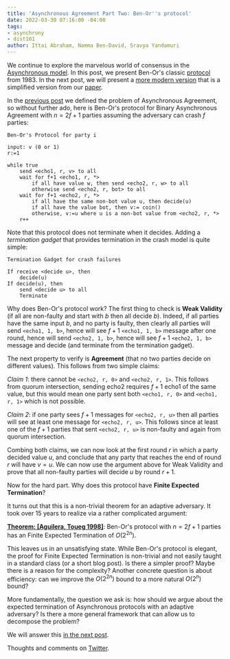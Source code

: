 ```yaml
---
title: 'Asynchronous Agreement Part Two: Ben-Or''s protocol'
date: 2022-03-30 07:16:00 -04:00
tags:
- asynchrony
- dist101
author: Ittai Abraham, Namma Ben-David, Sravya Yandamuri
---
```


We continue to explore the marvelous world of consensus in the [Asynchronous model](https://decentralizedthoughts.github.io/2019-06-01-2019-5-31-models/). In this post, we present Ben-Or's classic [protocol](https://homepage.cs.uiowa.edu/~ghosh/BenOr.pdf) from 1983. In the next post, we will present a [more modern version](https://decentralizedthoughts.github.io/2022-03-30-asynchronous-agreement-part-three-a-modern-version-of-ben-ors-protocol/) that is a simplified version from our [paper](https://eprint.iacr.org/2022/711.pdf).

In the [previous post](https://decentralizedthoughts.github.io/2022-03-30-asynchronous-agreement-part-one-defining-the-problem/) we defined the problem of Asynchronous Agreement, so without further ado, here is Ben-Or's protocol for Binary Asynchronous Agreement with $n=2f+1$ parties assuming the adversary can crash $f$ parties:

```
Ben-Or's Protocol for party i

input: v (0 or 1)
r:=1

while true
    send <echo1, r, v> to all
    wait for f+1 <echo1, r, *>
        if all have value w, then send <echo2, r, w> to all
        otherwise send <echo2, r, bot> to all
    wait for f+1 <echo2, r, *>
        if all have the same non-bot value u, then decide(u)
        if all have the value bot, then v:= coin()
        otherwise, v:=u where u is a non-bot value from <echo2, r, *>
    r++    
```

Note that this protocol does not terminate when it decides. Adding a *termination gadget* that provides termination in the crash model is quite simple:
```
Termination Gadget for crash failures

If receive <decide u>, then
    decide(u) 
If decide(u), then
    send <decide u> to all
    Terminate
```


Why does Ben-Or's protocol work? The first thing to check is **Weak Validity** (if all are non-faulty and start with $b$ then all decide $b$). Indeed, if all parties have the same input $b$, and no party is faulty, then clearly all parties will send `<echo1, 1, b>`, hence will see $f+1$ `<echo1, 1, b>` message after one round, hence will send `<echo2, 1, b>`, hence will see $f+1$ `<echo2, 1, b>` message and decide (and terminate from the termination gadget).

The next property to verify is **Agreement** (that no two parties decide on different values). This follows from two simple claims:

*Claim 1*: there cannot be `<echo2, r, 0>` and `<echo2, r, 1>`. This follows from quorum intersection, sending echo2 requires $f+1$ echo1 of the same value, but this would mean one party sent both `<echo1, r, 0>` and `<echo1, r, 1>` which is not possible. 

*Claim 2*: if one party sees $f+1$ messages for `<echo2, r, u>` then all parties will see at least one message for `<echo2, r, u>`. This follows since at least one of the $f+1$ parties that sent `<echo2, r, u>` is non-faulty and again from quorum intersection.

Combing both claims, we can now look at the first round $r$ in which a party decided value $u$, and conclude that any party that reaches the end of round $r$ will have $v=u$. We can now use the argument above for Weak Validity and prove that all non-faulty parties will decide $u$ by round $r+1$.

Now for the hard part. Why does this protocol have **Finite Expected Termination**?

It turns out that this is a non-trivial theorem for an adaptive adversary. It took over 15 years to realize via a rather complicated argument:

**[Theorem: [Aguilera, Toueg 1998]](https://ecommons.cornell.edu/bitstream/handle/1813/7336/98-1682.pdf?sequence=1&isAllowed=y)**: Ben-Or's protocol with $n=2f+1$ parties has an Finite Expected Termination of $O(2^{2n})$.

This leaves us in an unsatisfying state. While Ben-Or's protocol is elegant, the proof for Finite Expected Termination is non-trivial and not easily taught in a standard class (or a short blog post). Is there a simpler proof? Maybe there is a reason for the complexity? Another concrete question is about efficiency: can we improve the $O(2^{2n})$  bound to a more natural $O(2^n)$ bound? 

More fundamentally, the question we ask is: how should we argue about the expected termination of Asynchronous protocols with an adaptive adversary? Is there a more general framework that can allow us to decompose the problem?

We will answer this [in the next post](https://decentralizedthoughts.github.io/2022-03-30-asynchronous-agreement-part-three-a-modern-version-of-ben-ors-protocol/).


Thoughts and comments on [Twitter](https://twitter.com/ittaia/status/1509211437306163202?s=20&t=Ow_DBFvPTgVP6BQK4BIRLg).

